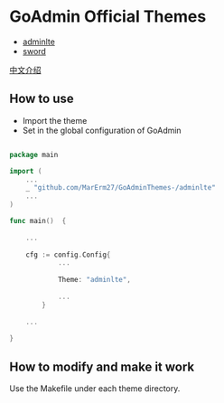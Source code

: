 # GoAdmin Official Themes

- [adminlte](https://github.com/MarErm27/GoAdminThemes-/tree/master/adminlte)
- [sword](https://github.com/MarErm27/GoAdminThemes-/tree/master/sword)

[中文介绍](./README_CN.md)

## How to use

- Import the theme
- Set in the global configuration of GoAdmin

```go

package main

import (
	...
	_ "github.com/MarErm27/GoAdminThemes-/adminlte"
	...
)

func main()  {
	
	...
	
	cfg := config.Config{
    		...
    		
    		Theme: "adminlte",
    		
    		...
    	}
	
	...
 
}

```

## How to modify and make it work

Use the Makefile under each theme directory.